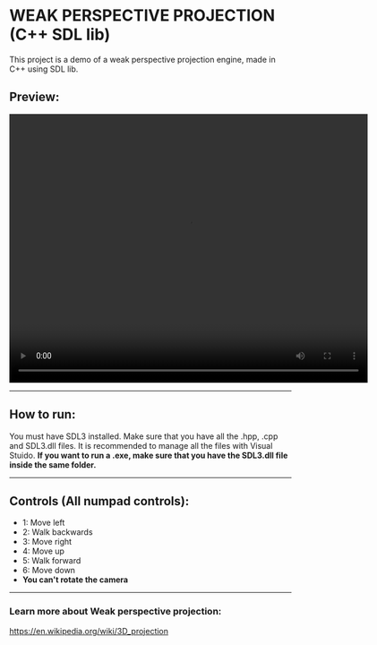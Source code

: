 # WEAK PERSPECTIVE PROJECTION (C++ SDL lib)
This project is a demo of a weak perspective projection engine, made in C++ using SDL lib.

## Preview:
<video width="640" height="480" controls>
  <source src="./multimedia/demo_v0-1.mp4" type="video/mp4">
</video>

---
## How to run:
You must have SDL3 installed.
Make sure that you have all the .hpp, .cpp and SDL3.dll files.
It is recommended to manage all the files with Visual Stuido.
**If you want to run a .exe, make sure that you have the SDL3.dll file inside the same folder.**

---
## Controls (All numpad controls):
- 1: Move left
- 2: Walk backwards
- 3: Move right
- 4: Move up
- 5: Walk forward
- 6: Move down
- **You can't rotate the camera**

---
### Learn more about Weak perspective projection:
<https://en.wikipedia.org/wiki/3D_projection>